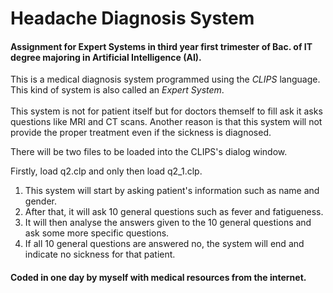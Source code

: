# Headache Diagnosis System
#### Assignment for Expert Systems in third year first trimester of Bac. of IT degree majoring in Artificial Intelligence (AI).

This is a medical diagnosis system programmed using the *CLIPS* language. This kind of system is also called an *Expert System*.
<br /><br />
This system is not for patient itself but for doctors themself to fill ask it asks questions like MRI and CT scans. Another reason is that this system will not provide the proper treatment even if the sickness is diagnosed.

There will be two files to be loaded into the CLIPS's dialog window.

Firstly, load q2.clp and only then load q2_1.clp.

1. This system will start by asking patient's information such as name and gender.
2. After that, it will ask 10 general questions such as fever and fatigueness.
3. It will then analyse the answers given to the 10 general questions and ask some more specific questions.
4. If all 10 general questions are answered no, the system will end and indicate no sickness for that patient.

#### Coded in one day by myself with medical resources from the internet.
